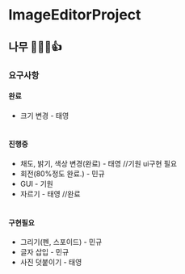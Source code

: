# ImageEditorProject
## 나무 🌲🌴🌳👍
### 요구사항
#### 완료
- 크기 변경 - 태영
<br></br>
#### 진행중
- 채도, 밝기, 색상 변경(완료) - 태영 //기원 ui구현 필요
- 회전(80%정도 완료.) - 민규
- GUI - 기원 
- 자르기 - 태영 //완료
<br></br>
#### 구현필요
- 그리기(펜, 스포이드) - 민규
- 글자 삽입 - 민규
- 사진 덧붙이기 - 태영
